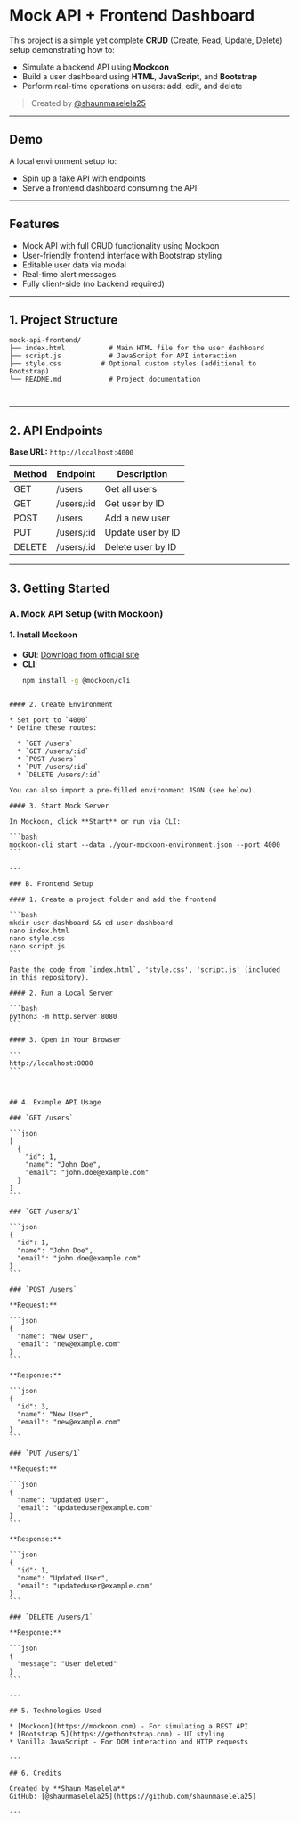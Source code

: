 # Mock API + Frontend Dashboard

This project is a simple yet complete **CRUD** (Create, Read, Update, Delete) setup demonstrating how to:

- Simulate a backend API using **Mockoon**
- Build a user dashboard using **HTML**, **JavaScript**, and **Bootstrap**
- Perform real-time operations on users: add, edit, and delete

> Created by [@shaunmaselela25](https://github.com/shaunmaselela25)

---

## Demo

A local environment setup to:
- Spin up a fake API with endpoints
- Serve a frontend dashboard consuming the API

---

## Features

- Mock API with full CRUD functionality using Mockoon
- User-friendly frontend interface with Bootstrap styling
- Editable user data via modal
- Real-time alert messages
- Fully client-side (no backend required)

---

## 1. Project Structure

```
mock-api-frontend/
├── index.html           # Main HTML file for the user dashboard
├── script.js            # JavaScript for API interaction 
├── style.css          # Optional custom styles (additional to Bootstrap)
└── README.md            # Project documentation



````

---

## 2. API Endpoints

**Base URL:** `http://localhost:4000`

| Method | Endpoint       | Description          |
|--------|----------------|----------------------|
| GET    | /users         | Get all users        |
| GET    | /users/:id     | Get user by ID       |
| POST   | /users         | Add a new user       |
| PUT    | /users/:id     | Update user by ID    |
| DELETE | /users/:id     | Delete user by ID    |

---

## 3. Getting Started

### A. Mock API Setup (with Mockoon)

#### 1. Install Mockoon

- **GUI**: [Download from official site](https://mockoon.com)
- **CLI**:  
  ```bash
  npm install -g @mockoon/cli
````

#### 2. Create Environment

* Set port to `4000`
* Define these routes:

  * `GET /users`
  * `GET /users/:id`
  * `POST /users`
  * `PUT /users/:id`
  * `DELETE /users/:id`

You can also import a pre-filled environment JSON (see below).

#### 3. Start Mock Server

In Mockoon, click **Start** or run via CLI:

```bash
mockoon-cli start --data ./your-mockoon-environment.json --port 4000
```

---

### B. Frontend Setup

#### 1. Create a project folder and add the frontend

```bash
mkdir user-dashboard && cd user-dashboard
nano index.html
nano style.css
nano script.js
```

Paste the code from `index.html`, 'style.css', 'script.js' (included in this repository).

#### 2. Run a Local Server

```bash
python3 -m http.server 8080
```

#### 3. Open in Your Browser

```
http://localhost:8080
```

---

## 4. Example API Usage

### `GET /users`

```json
[
  {
    "id": 1,
    "name": "John Doe",
    "email": "john.doe@example.com"
  }
]
```

### `GET /users/1`

```json
{
  "id": 1,
  "name": "John Doe",
  "email": "john.doe@example.com"
}
```

### `POST /users`

**Request:**

```json
{
  "name": "New User",
  "email": "new@example.com"
}
```

**Response:**

```json
{
  "id": 3,
  "name": "New User",
  "email": "new@example.com"
}
```

### `PUT /users/1`

**Request:**

```json
{
  "name": "Updated User",
  "email": "updateduser@example.com"
}
```

**Response:**

```json
{
  "id": 1,
  "name": "Updated User",
  "email": "updateduser@example.com"
}
```

### `DELETE /users/1`

**Response:**

```json
{
  "message": "User deleted"
}
```

---

## 5. Technologies Used

* [Mockoon](https://mockoon.com) - For simulating a REST API
* [Bootstrap 5](https://getbootstrap.com) - UI styling
* Vanilla JavaScript - For DOM interaction and HTTP requests

---

## 6. Credits

Created by **Shaun Maselela**
GitHub: [@shaunmaselela25](https://github.com/shaunmaselela25)

---
